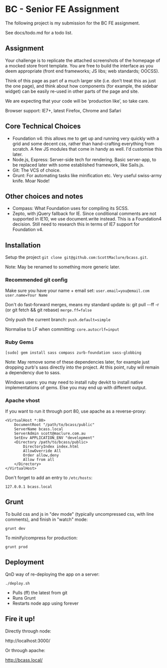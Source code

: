 # BC - Senior FE Assignment

The following project is my submission for the BC FE assignment.

See docs/todo.md for a todo list.

## Assignment

Your challenge is to replicate the attached screenshots of the homepage of a mocked store front
template. You are free to build the interface as you deem appropriate (front end frameworks; JS libs;
web standards; OOCSS).

Think of this page as part of a much larger site (i.e. don’t treat this as just the one page), and think about
how components (for example, the sidebar widget) can be easily re-used in other parts of the page and
site. 

We are expecting that your code will be ‘production like’, so take care.

Browser support: IE7+, latest Firefox, Chrome and Safari

## Core Technical Choices

* Foundation v4: this allows me to get up and running very quickly with a grid and some decent css, rather than hand-crafting everything from scratch. A few JS modules that come in handy as well. I'd customise this later.
* Node.js, Express: Server-side tech for rendering. Basic server-app, to be replaced later with some established framework, like Sails.js.
* Git: The VCS of choice.
* Grunt: For automating tasks like minification etc. Very useful swiss-army knife. Moar Node!

## Other choices and notes

* Compass: What Foundation uses for compiling its SCSS.
* Zepto, with jQuery fallback for IE. Since conditional comments are not supported in IE10, we use document.write instead. This is a Foundation4 decision. Still need to research this in terms of IE7 support for Foundation v4.

## Installation

Setup the project `git clone git@github.com:ScottMaclure/bcass.git`.

Note: May be renamed to something more generic later.

### Recommended git config

Make sure you have your name + email set:
`user.email=you@email.com`
`user.name=Your Name`

Don't do fast-forward merges, means my standard update is: git pull --ff -r (or git fetch && git rebase)
`merge.ff=false`

Only push the current branch:
`push.default=simple`

Normalise to LF when committing:
`core.autocrlf=input`

### Ruby Gems

```
[sudo] gem install sass compass zurb-foundation sass-globbing
```

Note: May remove some of these dependencies later, for example just dropping zurb's sass directly into the project. At this point, ruby will remain a dependency due to sass.

Windows users: you may need to install ruby devkit to install native implementations of gems. Else you may end up with different output.

### Apache vhost

If you want to run it through port 80, use apache as a reverse-proxy:

```
<VirtualHost *:80>
    DocumentRoot "/path/to/bcass/public"
    ServerName bcass.local
    ServerAdmin scott@maclure.com.au
    SetEnv APPLICATION_ENV "development"
    <Directory /path/to/bcass/public>
        DirectoryIndex index.html
        AllowOverride All
        Order allow,deny
        Allow from all
    </Directory>
</VirtualHost>
```

Don't forget to add an entry to `/etc/hosts`:

`127.0.0.1 bcass.local`

## Grunt

To build css and js in "dev mode" (typically uncompressed css, with line comments), and finish in "watch" mode:

`grunt dev`

To minify/compress for production:

`grunt prod`

## Deployment

QnD way of re-deploying the app on a server:

`./deploy.sh`

* Pulls (ff) the latest from git
* Runs Grunt
* Restarts node app using forever

## Fire it up!

Directly through node:

http://localhost:3000/

Or through apache:

http://bcass.local/
